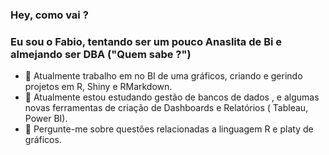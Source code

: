### Hey, como vai ? 
### Eu sou o  Fabio, tentando ser um pouco Anaslita de Bi e almejando ser DBA ("Quem sabe ?")

- 🔭 Atualmente trabalho em no BI de uma gráficos, criando e gerindo projetos em R, Shiny e RMarkdown.
- 🌱 Atualmente estou estudando gestão de bancos de dados , e algumas novas ferramentas de criação de Dashboards e Relatórios  ( Tableau, Power BI).
- 💬 Pergunte-me sobre questões relacionadas a linguagem R e platy de gráficos. 

